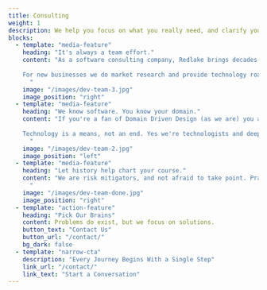 ```yaml
---
title: Consulting
weight: 1
description: We help you focus on what you really need, and clarify your vision, so you can reach your goals.
blocks:
  - template: "media-feature"
    heading: "It's always a team effort."
    content: "As a software consulting company, Redlake brings decades of expertise to bear. You might say we're tech-knowledge-y. You know you're stuff, and we know ours. Meeting in the middle is where the magic happens.<br>
    
    For new businesses we do market research and provide technology roadmaps so you can make informed decisions. If you're an esatablished business, looking ahead and trying to keep up with a changing world, we evaluate where you are now and figure out how to get you there from here. Just keeping up isn't enough for us though. We want to put you ahead of the curve so you're leading the pack.
      "
    image: "/images/dev-team-3.jpg"
    image_position: "right"
  - template: "media-feature"
    heading: "We know software. You know your domain."
    content: "If you're a fan of Domain Driven Design (as we are) you already know that good DSLs match the domain vocabulary. This leaves less room for misiniterpretation and allows stakeholders and developers to speak the same language. Solving problems with teams requires communication. We aim to make it as effective as possible.<br>
    
    Technology is a means, not an end. Yes we're technologists and deep thinkers, but we're also pragmatic and have deep experience across many industries. We don't throw technology at a problem and hope for the best. We work to understand the ultimate goal and match the solution to that need, keeping things as simple as possible.
      "
    image: "/images/dev-team-2.jpg"
    image_position: "left"
  - template: "media-feature"
    heading: "Let history help chart your course."
    content: "We are risk mitigators, and not afraid to take point. Pragmatic, bleeding-edge luddites who don't choose technologies based on trends and fashion, but results. Just because something is new or popular doesn't mean its good. We won't just tell you what you want to hear (eat your vegetables). It's not about running as hard as you can, but winning the race.
      "
    image: "/images/dev-team-done.jpg"
    image_position: "right"
  - template: "action-feature"
    heading: "Pick Our Brains"
    content: Problems do exist, but we focus on solutions.
    button_text: "Contact Us"
    button_url: "/contact/"
    bg_dark: false
  - template: "narrow-cta"
    description: "Every Journey Begins With a Single Step"
    link_url: "/contact/"
    link_text: "Start a Conversation"
---
```

